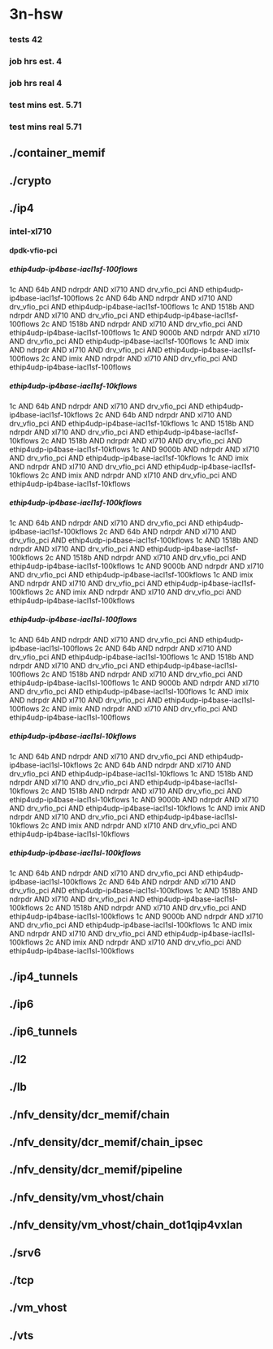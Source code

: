 # 3n-hsw
### tests 42
### job hrs est. 4
### job hrs real 4
### test mins est. 5.71
### test mins real 5.71
## ./container_memif
## ./crypto
## ./ip4
### intel-xl710
#### dpdk-vfio-pci
##### ethip4udp-ip4base-iacl1sf-100flows
1c AND 64b AND ndrpdr AND xl710 AND drv_vfio_pci AND ethip4udp-ip4base-iacl1sf-100flows
2c AND 64b AND ndrpdr AND xl710 AND drv_vfio_pci AND ethip4udp-ip4base-iacl1sf-100flows
1c AND 1518b AND ndrpdr AND xl710 AND drv_vfio_pci AND ethip4udp-ip4base-iacl1sf-100flows
2c AND 1518b AND ndrpdr AND xl710 AND drv_vfio_pci AND ethip4udp-ip4base-iacl1sf-100flows
1c AND 9000b AND ndrpdr AND xl710 AND drv_vfio_pci AND ethip4udp-ip4base-iacl1sf-100flows
1c AND imix AND ndrpdr AND xl710 AND drv_vfio_pci AND ethip4udp-ip4base-iacl1sf-100flows
2c AND imix AND ndrpdr AND xl710 AND drv_vfio_pci AND ethip4udp-ip4base-iacl1sf-100flows
##### ethip4udp-ip4base-iacl1sf-10kflows
1c AND 64b AND ndrpdr AND xl710 AND drv_vfio_pci AND ethip4udp-ip4base-iacl1sf-10kflows
2c AND 64b AND ndrpdr AND xl710 AND drv_vfio_pci AND ethip4udp-ip4base-iacl1sf-10kflows
1c AND 1518b AND ndrpdr AND xl710 AND drv_vfio_pci AND ethip4udp-ip4base-iacl1sf-10kflows
2c AND 1518b AND ndrpdr AND xl710 AND drv_vfio_pci AND ethip4udp-ip4base-iacl1sf-10kflows
1c AND 9000b AND ndrpdr AND xl710 AND drv_vfio_pci AND ethip4udp-ip4base-iacl1sf-10kflows
1c AND imix AND ndrpdr AND xl710 AND drv_vfio_pci AND ethip4udp-ip4base-iacl1sf-10kflows
2c AND imix AND ndrpdr AND xl710 AND drv_vfio_pci AND ethip4udp-ip4base-iacl1sf-10kflows
##### ethip4udp-ip4base-iacl1sf-100kflows
1c AND 64b AND ndrpdr AND xl710 AND drv_vfio_pci AND ethip4udp-ip4base-iacl1sf-100kflows
2c AND 64b AND ndrpdr AND xl710 AND drv_vfio_pci AND ethip4udp-ip4base-iacl1sf-100kflows
1c AND 1518b AND ndrpdr AND xl710 AND drv_vfio_pci AND ethip4udp-ip4base-iacl1sf-100kflows
2c AND 1518b AND ndrpdr AND xl710 AND drv_vfio_pci AND ethip4udp-ip4base-iacl1sf-100kflows
1c AND 9000b AND ndrpdr AND xl710 AND drv_vfio_pci AND ethip4udp-ip4base-iacl1sf-100kflows
1c AND imix AND ndrpdr AND xl710 AND drv_vfio_pci AND ethip4udp-ip4base-iacl1sf-100kflows
2c AND imix AND ndrpdr AND xl710 AND drv_vfio_pci AND ethip4udp-ip4base-iacl1sf-100kflows
##### ethip4udp-ip4base-iacl1sl-100flows
1c AND 64b AND ndrpdr AND xl710 AND drv_vfio_pci AND ethip4udp-ip4base-iacl1sl-100flows
2c AND 64b AND ndrpdr AND xl710 AND drv_vfio_pci AND ethip4udp-ip4base-iacl1sl-100flows
1c AND 1518b AND ndrpdr AND xl710 AND drv_vfio_pci AND ethip4udp-ip4base-iacl1sl-100flows
2c AND 1518b AND ndrpdr AND xl710 AND drv_vfio_pci AND ethip4udp-ip4base-iacl1sl-100flows
1c AND 9000b AND ndrpdr AND xl710 AND drv_vfio_pci AND ethip4udp-ip4base-iacl1sl-100flows
1c AND imix AND ndrpdr AND xl710 AND drv_vfio_pci AND ethip4udp-ip4base-iacl1sl-100flows
2c AND imix AND ndrpdr AND xl710 AND drv_vfio_pci AND ethip4udp-ip4base-iacl1sl-100flows
##### ethip4udp-ip4base-iacl1sl-10kflows
1c AND 64b AND ndrpdr AND xl710 AND drv_vfio_pci AND ethip4udp-ip4base-iacl1sl-10kflows
2c AND 64b AND ndrpdr AND xl710 AND drv_vfio_pci AND ethip4udp-ip4base-iacl1sl-10kflows
1c AND 1518b AND ndrpdr AND xl710 AND drv_vfio_pci AND ethip4udp-ip4base-iacl1sl-10kflows
2c AND 1518b AND ndrpdr AND xl710 AND drv_vfio_pci AND ethip4udp-ip4base-iacl1sl-10kflows
1c AND 9000b AND ndrpdr AND xl710 AND drv_vfio_pci AND ethip4udp-ip4base-iacl1sl-10kflows
1c AND imix AND ndrpdr AND xl710 AND drv_vfio_pci AND ethip4udp-ip4base-iacl1sl-10kflows
2c AND imix AND ndrpdr AND xl710 AND drv_vfio_pci AND ethip4udp-ip4base-iacl1sl-10kflows
##### ethip4udp-ip4base-iacl1sl-100kflows
1c AND 64b AND ndrpdr AND xl710 AND drv_vfio_pci AND ethip4udp-ip4base-iacl1sl-100kflows
2c AND 64b AND ndrpdr AND xl710 AND drv_vfio_pci AND ethip4udp-ip4base-iacl1sl-100kflows
1c AND 1518b AND ndrpdr AND xl710 AND drv_vfio_pci AND ethip4udp-ip4base-iacl1sl-100kflows
2c AND 1518b AND ndrpdr AND xl710 AND drv_vfio_pci AND ethip4udp-ip4base-iacl1sl-100kflows
1c AND 9000b AND ndrpdr AND xl710 AND drv_vfio_pci AND ethip4udp-ip4base-iacl1sl-100kflows
1c AND imix AND ndrpdr AND xl710 AND drv_vfio_pci AND ethip4udp-ip4base-iacl1sl-100kflows
2c AND imix AND ndrpdr AND xl710 AND drv_vfio_pci AND ethip4udp-ip4base-iacl1sl-100kflows
## ./ip4_tunnels
## ./ip6
## ./ip6_tunnels
## ./l2
## ./lb
## ./nfv_density/dcr_memif/chain
## ./nfv_density/dcr_memif/chain_ipsec
## ./nfv_density/dcr_memif/pipeline
## ./nfv_density/vm_vhost/chain
## ./nfv_density/vm_vhost/chain_dot1qip4vxlan
## ./srv6
## ./tcp
## ./vm_vhost
## ./vts
